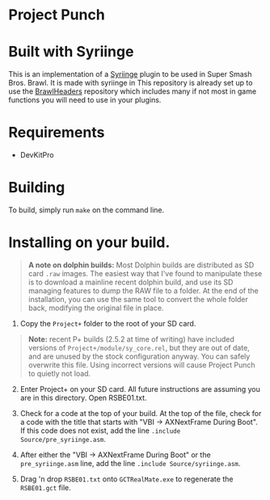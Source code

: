 # Project Punch

# Built with Syriinge
This is an implementation of a [Syriinge](https://github.com/Sammi-Husky/Syriinge) plugin to be used in Super Smash Bros. Brawl. It is made with syriinge in This repository is already set up to use the [BrawlHeaders](https://github.com/Sammi-Husky/BrawlHeaders) repository which includes many if not most in game functions you will need to use in your plugins.

# Requirements
 - DevKitPro

# Building
To build, simply run `make` on the command line.


# Installing on your build.
> **A note on dolphin builds:**
> Most Dolphin builds are distributed as SD card `.raw` images. The easiest way that I've found to manipulate these is to download a mainline recent dolphin build, and use its SD managing features to dump the RAW file to a folder. At the end of the installation, you can use the same tool to convert the whole folder back, modifying the original file in place.


1) Copy the `Project+` folder to the root of your SD card.
> **Note:** recent P+ builds (2.5.2 at time of writing) have included versions of `Project+/module/sy_core.rel`, but they are out of date, and are unused by the stock configuration anyway. You can safely overwrite this file. Using incorrect versions will cause Project Punch to quietly not load.

2) Enter Project+ on your SD card. All future instructions are assuming you are in this directory. Open RSBE01.txt. 

3) Check for a code at the top of your build. At the top of the file, check for a code with the title that starts with "VBI -> AXNextFrame During Boot". If this code does not exist,
   add the line `.include Source/pre_syriinge.asm`.

4) After either the "VBI -> AXNextFrame During Boot" or the `pre_syriinge.asm` line, add the line `.include Source/syriinge.asm`.   

5) Drag 'n drop `RSBE01.txt` onto `GCTRealMate.exe` to regenerate the `RSBE01.gct` file.
